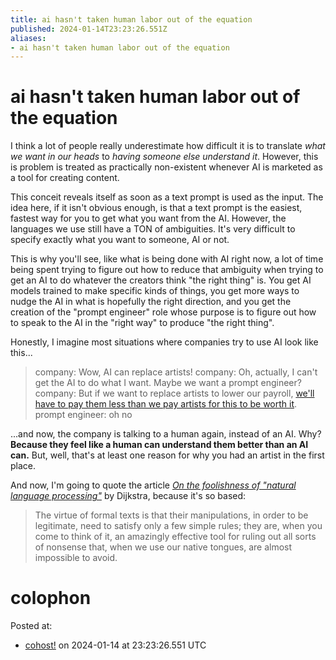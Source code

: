 ```yaml
---
title: ai hasn't taken human labor out of the equation
published: 2024-01-14T23:23:26.551Z
aliases:
- ai hasn't taken human labor out of the equation
---
```


# ai hasn't taken human labor out of the equation

I think a lot of people really underestimate how difficult it is to translate _what we want in our heads_ to _having someone else understand it_. However, this is problem is treated as practically non-existent whenever AI is marketed as a tool for creating content.

This conceit reveals itself as soon as a text prompt is used as the input. The idea here, if it isn't obvious enough, is that a text prompt is the easiest, fastest way for you to get what you want from the AI. However, the languages we use still have a TON of ambiguities. It's very difficult to specify exactly what you want to someone, AI or not.

This is why you'll see, like what is being done with AI right now, a lot of time being spent trying to figure out how to reduce that ambiguity when trying to get an AI to do whatever the creators think "the right thing" is. You get AI models trained to make specific kinds of things, you get more ways to nudge the AI in what is hopefully the right direction, and you get the creation of the "prompt engineer" role whose purpose is to figure out how to speak to the AI in the "right way" to produce "the right thing".

Honestly, I imagine most situations where companies try to use AI look like this...
> company: Wow, AI can replace artists!
> company: Oh, actually, I can't get the AI to do what I want. Maybe we want a prompt engineer?
> company: But if we want to replace artists to lower our payroll, [we'll have to pay them less than we pay artists for this to be worth it](https://twitter.com/GlynnTarrant/status/1746285831462039963).
> prompt engineer: oh no

...and now, the company is talking to a human again, instead of an AI.  Why? **Because they feel like a human can understand them better than an AI can.** But, well, that's at least one reason for why you had an artist in the first place.

And now, I'm going to quote the article [_On the foolishness of "natural language processing"_](https://www.cs.utexas.edu/users/EWD/transcriptions/EWD06xx/EWD667.html) by Dijkstra, because it's so based:
> The virtue of formal texts is that their manipulations, in order to be legitimate, need to satisfy only a few simple rules; they are, when you come to think of it, an amazingly effective tool for ruling out all sorts of nonsense that, when we use our native tongues, are almost impossible to avoid.

# colophon

Posted at:
- [cohost!](https://cohost.org/exodrifter/post/4177201-ai-hasn-t-taken-huma) on 2024-01-14 at 23:23:26.551 UTC
